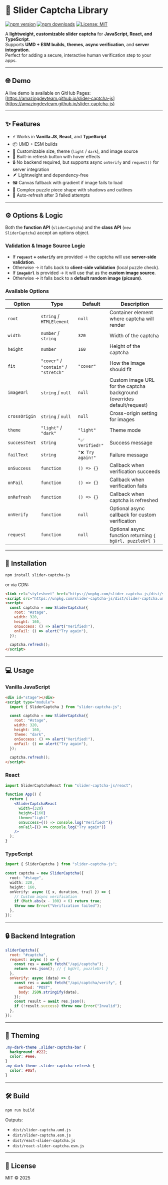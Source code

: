 # 🎯 Slider Captcha Library

[![npm version](https://img.shields.io/npm/v/slider-captcha-js.svg)](https://www.npmjs.com/package/slider-captcha-js)
[![npm downloads](https://img.shields.io/npm/dw/slider-captcha-js)](https://www.npmjs.com/package/slider-captcha-js)
[![License: MIT](https://img.shields.io/badge/License-MIT-yellow.svg)](LICENSE)

A **lightweight, customizable slider captcha** for **JavaScript, React, and TypeScript**.  
Supports **UMD + ESM builds**, **themes**, **async verification**, and **server integration**.  
Perfect for adding a secure, interactive human verification step to your apps.

---

## 🌐 Demo

A live demo is available on GitHub Pages:  
[https://amazingdevteam.github.io/slider-captcha-js](https://amazingdevteam.github.io/slider-captcha-js)

---

## ✨ Features
- ⚡ Works in **Vanilla JS**, **React**, and **TypeScript**
- 📦 UMD + ESM builds
- 🎨 Customizable size, theme (`light` / `dark`), and image source
- 🔄 Built-in refresh button with hover effects
- 🔒 No backend required, but supports async `onVerify` and `request()` for server integration
- 🪶 Lightweight and dependency-free
- 🖼️ Canvas fallback with gradient if image fails to load
- 🧩 Complex puzzle piece shape with shadows and outlines
- 🚫 Auto-refresh after 3 failed attempts

---

## ⚙️ Options & Logic

Both the **function API** (`sliderCaptcha`) and the **class API** (`new SliderCaptcha`) accept an options object.

### Validation & Image Source Logic
- If **`request` + `onVerify`** are provided → the captcha will use **server-side validation**.  
- Otherwise → it falls back to **client-side validation** (local puzzle check).  
- If **`imageUrl`** is provided → it will use that as the **custom image source**.  
- Otherwise → it falls back to a **default random image (picsum)**.

### Available Options

| Option        | Type       | Default     | Description |
|---------------|-----------|-------------|-------------|
| `root`        | `string` / `HTMLElement` | `null` | Container element where captcha will render |
| `width`       | `number` / `string` | `320` | Width of the captcha |
| `height`      | `number` | `160` | Height of the captcha |
| `fit`         | `"cover"` / `"contain"` / `"stretch"` | `"cover"` | How the image should fit |
| `imageUrl`    | `string` / `null` | `null` | Custom image URL for the captcha background (overrides default/request) |
| `crossOrigin` | `string` / `null` | `null` | Cross-origin setting for images |
| `theme`       | `"light"` / `"dark"` | `"light"` | Theme mode |
| `successText` | `string` | `"✅ Verified!"` | Success message |
| `failText`    | `string` | `"❌ Try again!"` | Failure message |
| `onSuccess`   | `function` | `() => {}` | Callback when verification succeeds |
| `onFail`      | `function` | `() => {}` | Callback when verification fails |
| `onRefresh`   | `function` | `() => {}` | Callback when captcha is refreshed |
| `onVerify`    | `function` | `null`     | Optional async callback for custom verification |
| `request`     | `function` | `null`     | Optional async function returning `{ bgUrl, puzzleUrl }` |

---

## 🚀 Installation

```bash
npm install slider-captcha-js
```

or via CDN:

```html
<link rel="stylesheet" href="https://unpkg.com/slider-captcha-js/dist/slider-captcha.css" />
<script src="https://unpkg.com/slider-captcha-js/dist/slider-captcha.umd.js"></script>
<script>
  const captcha = new SliderCaptcha({
    root: "#stage",
    width: 320,
    height: 160,
    onSuccess: () => alert("Verified!"),
    onFail: () => alert("Try again"),
  });

  captcha.refresh();
</script>
```

---

## 💻 Usage

### Vanilla JavaScript

```html
<div id="stage"></div>
<script type="module">
  import { SliderCaptcha } from "slider-captcha-js";

  const captcha = new SliderCaptcha({
    root: "#stage",
    width: 320,
    height: 160,
    theme: "dark",
    onSuccess: () => alert("Verified!"),
    onFail: () => alert("Try again"),
  });

  captcha.refresh();
</script>
```

### React

```jsx
import SliderCaptchaReact from "slider-captcha-js/react";

function App() {
  return (
    <SliderCaptchaReact
      width={320}
      height={160}
      theme="light"
      onSuccess={() => console.log("Verified!")}
      onFail={() => console.log("Try again")}
    />
  );
}
```

### TypeScript

```ts
import { SliderCaptcha } from "slider-captcha-js";

const captcha = new SliderCaptcha({
  root: "#stage",
  width: 320,
  height: 160,
  onVerify: async ({ x, duration, trail }) => {
    // Custom async verification
    if (Math.abs(x - 100) < 6) return true;
    throw new Error("Verification failed");
  },
});
```

---

## 🔒 Backend Integration

```js
sliderCaptcha({
  root: "#captcha",
  request: async () => {
    const res = await fetch("/api/captcha");
    return res.json(); // { bgUrl, puzzleUrl }
  },
  onVerify: async (data) => {
    const res = await fetch("/api/captcha/verify", {
      method: "POST",
      body: JSON.stringify(data),
    });
    const result = await res.json();
    if (!result.success) throw new Error("Invalid");
  },
});
```

---

## 🎨 Theming

```css
.my-dark-theme .slider-captcha-bar {
  background: #222;
  color: #eee;
}
.my-dark-theme .slider-captcha-refresh {
  color: #0af;
}
```

---

## 🛠 Build

```bash
npm run build
```

Outputs:
- `dist/slider-captcha.umd.js`
- `dist/slider-captcha.esm.js`
- `dist/react-slider-captcha.js`
- `dist/react-slider-captcha.esm.js`

---

## 📜 License
MIT © 2025
